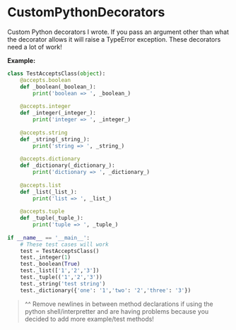 # CustomPythonDecorators
Custom Python decorators I wrote. If you pass an argument other than what the decorator allows it will raise a TypeError exception. These decorators need a lot of work!

**Example:**

```python
class TestAcceptsClass(object):
    @accepts.boolean
    def _boolean(_boolean_):
        print('boolean => ', _boolean_)
        
    @accepts.integer
    def _integer(_integer_):
        print('integer => ', _integer_)
 
    @accepts.string
    def _string(_string_):
        print('string => ', _string_)
 
    @accepts.dictionary
    def _dictionary(_dictionary_):
        print('dictionary => ', _dictionary_)
 
    @accepts.list
    def _list(_list_):
        print('list => ', _list_)
 
    @accepts.tuple
    def _tuple(_tuple_):
        print('tuple => ', _tuple_)
 
if __name__ == '__main__':
    # These test cases will work
    test = TestAcceptsClass()
    test._integer(1)
    test._boolean(True)
    test._list(['1','2','3'])
    test._tuple(('1','2','3'))
    test._string('test string')
    test._dictionary({'one': '1','two': '2','three': '3'})
```

> ^^ Remove newlines in between method declarations if using the python shell/interpretter and are having problems because you decided to add more example/test methods!
